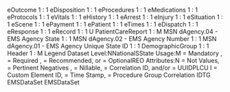 

eOutcome
1 : 1
eDisposition
1 : 1
eProcedures
1 : 1
eMedications
1 : 1
eProtocols
1 : 1
eVitals
1 : 1
eHistory
1 : 1
eArrest
1 : 1
eInjury
1 : 1
eSituation
1 : 1
eScene
1 : 1
ePayment
1 : 1
ePatient
1 : 1
eTimes
1 : 1
eDispatch
1 : 1
eResponse
1 : 1
eRecord
1 : 1
U
PatientCareReport
1 : M
MSN
dAgency.04 - EMS Agency State
1 : 1
MSN
dAgency.02 - EMS Agency Number
1 : 1
MSN
dAgency.01 - EMS Agency Unique State ID
1 : 1
DemographicGroup
1 : 1
Header
1 : M
Legend
Dataset Level:NNationalSState
Usage:M = Mandatory ,  = Required ,  = Recommended, or  = OptionalREO
Attributes:N = Not Values,  = Pertinent Negatives ,  = Nillable,  = Correlation ID, and/or  = UUIDPLCU
I = Custom Element ID,  = Time Stamp,  = Procedure Group Correlation IDTG
EMSDataSet
EMSDataSet